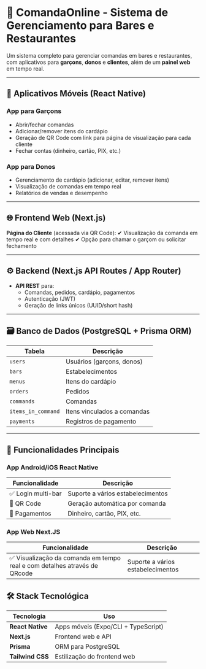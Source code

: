 # 🍻 ComandaOnline - Sistema de Gerenciamento para Bares e Restaurantes

Um sistema completo para gerenciar comandas em bares e restaurantes, com aplicativos para **garçons**, **donos** e **clientes**, além de um **painel web** em tempo real.

---

## 📱 Aplicativos Móveis (React Native)

### **App para Garçons**

- Abrir/fechar comandas
- Adicionar/remover itens do cardápio
- Geração de QR Code com link para página de visualização para cada cliente
- Fechar contas (dinheiro, cartão, PIX, etc.)

### **App para Donos**

- Gerenciamento de cardápio (adicionar, editar, remover itens)
- Visualização de comandas em tempo real
- Relatórios de vendas e desempenho

---

## 🌐 Frontend Web (Next.js)

**Página do Cliente** (acessada via QR Code):
✔ Visualização da comanda em tempo real e com detalhes
✔ Opção para chamar o garçom ou solicitar fechamento

---

## ⚙️ Backend (Next.js API Routes / App Router)

- **API REST** para:
  - Comandas, pedidos, cardápio, pagamentos
  - Autenticação (JWT)
  - Geração de links únicos (UUID/short hash)

---

## 🗃️ Banco de Dados (PostgreSQL + Prisma ORM)

| Tabela             | Descrição                   |
| ------------------ | --------------------------- |
| `users`            | Usuários (garçons, donos)   |
| `bars`             | Estabelecimentos            |
| `menus`            | Itens do cardápio           |
| `orders`           | Pedidos                     |
| `commands`         | Comandas                    |
| `items_in_command` | Itens vinculados a comandas |
| `payments`         | Registros de pagamento      |

---

## 🚀 Funcionalidades Principais

### **App Android/iOS React Native**

| Funcionalidade     | Descrição                         |
| ------------------ | --------------------------------- |
| ✅ Login multi-bar | Suporte a vários estabelecimentos |
| 🎯 QR Code         | Geração automática por comanda    |
| 💸 Pagamentos      | Dinheiro, cartão, PIX, etc.       |

### **App Web Next.JS**

| Funcionalidade                                                            | Descrição                         |
| ------------------------------------------------------------------------- | --------------------------------- |
| ✅ Visualização da comanda em tempo real e com detalhes através de QRcode | Suporte a vários estabelecimentos |

## 🛠️ Stack Tecnológica

| Tecnologia       | Uso                                 |
| ---------------- | ----------------------------------- |
| **React Native** | Apps móveis (Expo/CLI + TypeScript) |
| **Next.js**      | Frontend web e API                  |
| **Prisma**       | ORM para PostgreSQL                 |
| **Tailwind CSS** | Estilização do frontend web         |
